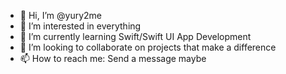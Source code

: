 - 👋 Hi, I’m @yury2me
- 👀 I’m interested in everything
- 🌱 I’m currently learning Swift/Swift UI App Development
- 💞️ I’m looking to collaborate on projects that make a difference
- 📫 How to reach me: Send a message maybe

<!---
yury2me/yury2me is a ✨ special ✨ repository because its `README.md` (this file) appears on your GitHub profile.
You can click the Preview link to take a look at your changes.
--->
